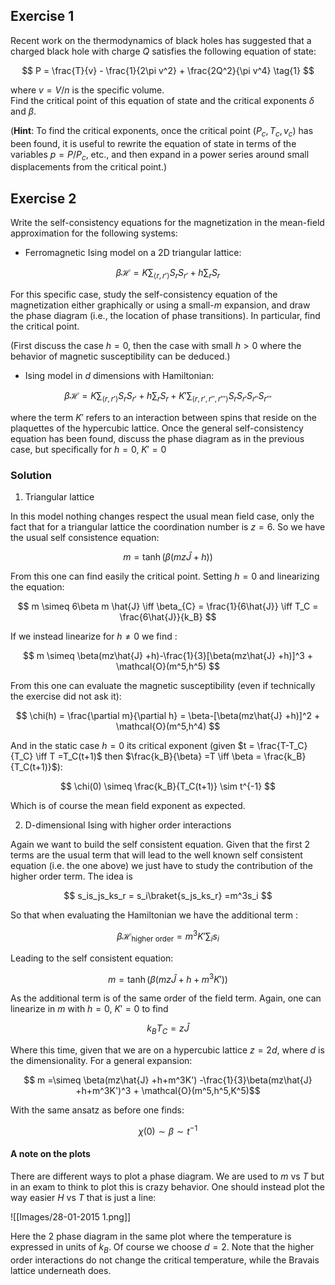 ## Exercise 1

Recent work on the thermodynamics of black holes has suggested that a charged black hole with charge $Q$ satisfies the following equation of state:

$$
P = \frac{T}{v} - \frac{1}{2\pi v^2} + \frac{2Q^2}{\pi v^4} \tag{1}
$$

where $v = V/n$ is the specific volume.  
Find the critical point of this equation of state and the critical exponents $\delta$ and $\beta$.

(**Hint**: To find the critical exponents, once the critical point $(P_c, T_c, v_c)$ has been found, it is useful to rewrite the equation of state in terms of the variables $p = P/P_c$, etc., and then expand in a power series around small displacements from the critical point.)

## Exercise 2

Write the self-consistency equations for the magnetization in the mean-field approximation for the following systems:

- Ferromagnetic Ising model on a 2D triangular lattice:

$$
\beta \mathcal{H} = K \sum_{\langle r, r' \rangle} S_r S_{r'} + h \sum_r S_r \tag{2}
$$

For this specific case, study the self-consistency equation of the magnetization either graphically or using a small-$m$ expansion, and draw the phase diagram (i.e., the location of phase transitions). In particular, find the critical point.

(First discuss the case $h = 0$, then the case with small $h > 0$ where the behavior of magnetic susceptibility can be deduced.)

- Ising model in $d$ dimensions with Hamiltonian:

$$
\beta \mathcal{H} = K \sum_{\langle r, r' \rangle} S_r S_{r'} + h \sum_r S_r + K' \sum_{\langle r, r', r'', r''' \rangle} S_r S_{r'} S_{r''} S_{r'''} \tag{3}
$$

where the term $K'$ refers to an interaction between spins that reside on the plaquettes of the hypercubic lattice. Once the general self-consistency equation has been found, discuss the phase diagram as in the previous case, but specifically for $h=0$, $K'=0$

### Solution

1) Triangular lattice

In this model nothing changes respect the usual mean field case, only the fact that for a triangular lattice the coordination number is $z=6$. 
So we have the usual self consistence equation:

$$ m = \tanh(\beta(mz\hat{J} +h)) $$

From this one can find easily the critical point. Setting $h=0$ and linearizing the equation:

$$ m \simeq 6\beta m \hat{J} \iff \beta_{C} = \frac{1}{6\hat{J}}  \iff T_C = \frac{6\hat{J}}{k_B} $$

If we instead linearize for $h \neq 0$ we find :

$$ m \simeq \beta(mz\hat{J} +h)-\frac{1}{3}[\beta(mz\hat{J} +h)]^3 + \mathcal{O}(m^5,h^5) $$

From this one can evaluate the magnetic susceptibility (even if technically the exercise did not ask it):

$$ \chi(h) = \frac{\partial m}{\partial h} = \beta-[\beta(mz\hat{J} +h)]^2 + \mathcal{O}(m^5,h^4)  $$

And in the static case $h=0$ its critical exponent (given $t = \frac{T-T_C}{T_C} \iff T =T_C(t+1)$ then $\frac{k_B}{\beta} =T \iff \beta = \frac{k_B}{T_C(t+1)}$):

$$ \chi(0) \simeq \frac{k_B}{T_C(t+1)} \sim t^{-1} $$

Which is of course the mean field exponent as expected.

2) D-dimensional Ising with higher order interactions

Again we want to build the self consistent equation.
Given that the first 2 terms are the usual term that will lead to the well known self consistent equation (i.e. the one above) we just have to study the contribution of the higher order term.
The idea is

$$ 
s_is_js_ks_r = s_i\braket{s_js_ks_r} =m^3s_i 
$$

So that when evaluating the Hamiltonian we have the additional term :

$$ \beta\mathscr{H}_\text{higher order} = m^3K' \sum_is_i $$

Leading to the self consistent equation:

$$ m = \tanh(\beta(mz\hat{J} +h+m^3K')) $$

As the additional term is of the same order of the field term.
Again, one can linearize in $m$ with $h=0$, $K'=0$ to find

$$ k_BT_C = z\hat{J} $$

Where this time, given that we are on a hypercubic lattice $z=2d$, where $d$ is the dimensionality.
For a general expansion:

$$ m =\simeq \beta(mz\hat{J} +h+m^3K') -\frac{1}{3}\beta(mz\hat{J} +h+m^3K')^3  + \mathcal{O}(m^5,h^5,K^5)$$

With the same ansatz as before one finds:

$$ \chi(0) \sim \beta \sim t^{-1} $$

#### A note on the plots

There are different ways to plot a phase diagram. We are used to $m$ vs $T$ but in an exam to think to plot this is crazy behavior.
One should instead plot the way easier $H$ vs $T$ that is just a line:

![[Images/28-01-2015 1.png]]

Here the 2 phase diagram in the same plot where the temperature is expressed in units of $k_B$. Of course we choose $d=2$. Note that the higher order interactions do not change the critical temperature, while the Bravais lattice underneath does.
